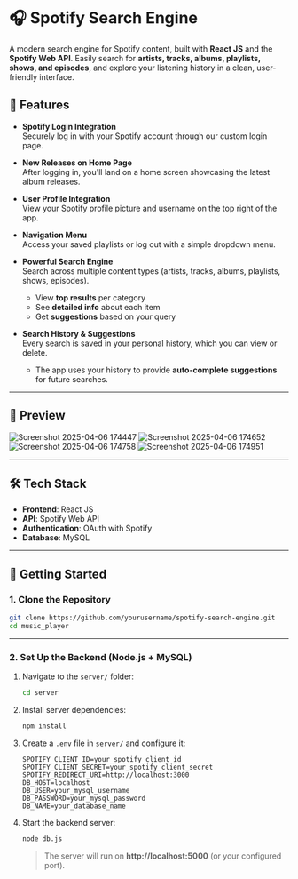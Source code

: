 # 🎧 Spotify Search Engine

A modern search engine for Spotify content, built with **React JS** and the **Spotify Web API**. Easily search for **artists, tracks, albums, playlists, shows, and episodes**, and explore your listening history in a clean, user-friendly interface.

## 🚀 Features

- **Spotify Login Integration**  
  Securely log in with your Spotify account through our custom login page.

- **New Releases on Home Page**  
  After logging in, you'll land on a home screen showcasing the latest album releases.

- **User Profile Integration**  
  View your Spotify profile picture and username on the top right of the app.

- **Navigation Menu**  
  Access your saved playlists or log out with a simple dropdown menu.

- **Powerful Search Engine**  
  Search across multiple content types (artists, tracks, albums, playlists, shows, episodes).  
  - View **top results** per category  
  - See **detailed info** about each item  
  - Get **suggestions** based on your query  

- **Search History & Suggestions**  
  Every search is saved in your personal history, which you can view or delete.  
  - The app uses your history to provide **auto-complete suggestions** for future searches.

---

## 📸 Preview  
![Screenshot 2025-04-06 174447](https://github.com/user-attachments/assets/761a96a0-3923-49b6-99ba-c988b6f81d44)
![Screenshot 2025-04-06 174652](https://github.com/user-attachments/assets/64a25a0b-cff4-4824-9484-ce0c13ccf0e2)
![Screenshot 2025-04-06 174758](https://github.com/user-attachments/assets/b76b734f-5050-4692-8b9a-575ad0f7195a)
![Screenshot 2025-04-06 174951](https://github.com/user-attachments/assets/bd5fa8b9-179c-42cf-9842-12dde61d84aa)

---

## 🛠️ Tech Stack

- **Frontend**: React JS  
- **API**: Spotify Web API  
- **Authentication**: OAuth with Spotify  
- **Database**: MySQL

---

## 🧪 Getting Started

### 1. Clone the Repository

```bash
git clone https://github.com/yourusername/spotify-search-engine.git
cd music_player
```

---

### 2. Set Up the Backend (Node.js + MySQL)

1. Navigate to the `server/` folder:
   ```bash
   cd server
   ```

2. Install server dependencies:
   ```bash
   npm install
   ```

3. Create a `.env` file in `server/` and configure it:
   ```
   SPOTIFY_CLIENT_ID=your_spotify_client_id
   SPOTIFY_CLIENT_SECRET=your_spotify_client_secret
   SPOTIFY_REDIRECT_URI=http://localhost:3000
   DB_HOST=localhost
   DB_USER=your_mysql_username
   DB_PASSWORD=your_mysql_password
   DB_NAME=your_database_name
   ```

4. Start the backend server:
   ```bash
   node db.js
   ```
   > The server will run on **http://localhost:5000** (or your configured port).
